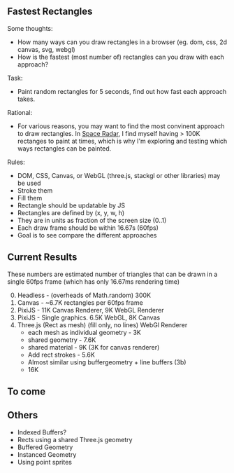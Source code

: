 ## Fastest Rectangles

Some thoughts:
- How many ways can you draw rectangles in a browser (eg. dom, css, 2d canvas, svg, webgl)
- How is the fastest (most number of) rectangles can you draw with each approach?

Task:
- Paint random rectangles for 5 seconds, find out how fast each approach takes.

Rational:
- For various reasons, you may want to find the most convinent approach to draw rectangles. In [Space Radar](github.com/zz85/space-radar), I find myself having > 100K rectanges to paint at times, which is why I'm exploring and testing which ways rectangles can be painted.

Rules:
- DOM, CSS, Canvas, or WebGL (three.js, stackgl or other libraries) may be used
- Stroke them
- Fill them
- Rectangle should be updatable by JS
- Rectangles are defined by (x, y, w, h)
- They are in units as fraction of the screen size (0..1)
- Each draw frame should be within 16.67s (60fps)
- Goal is to see compare the different approaches

## Current Results

These numbers are estimated number of triangles that can be drawn in a single 60fps frame (which has only 16.67ms rendering time)

0. Headless - (overheads of Math.random) 300K
1. Canvas - ~6.7K rectangles per 60fps frame
2. PixiJS - 11K Canvas Renderer, 9K WebGL Renderer
3. PixiJS - Single graphics. 6.5K WebGL, 8K Canvas
4. Three.js (Rect as mesh)
(fill only, no lines)
WebGl Renderer
   - each mesh as individual geometry  - 3K
   - shared geometry - 7.6K
   - shared material - 9K (3K for canvas renderer)
   - Add rect strokes - 5.6K
   - Almost similar using buffergeometry + line buffers (3b)
   - 16K

## To come

## Others
- Indexed Buffers?
- Rects using a shared Three.js geometry
- Buffered Geometry
- Instanced Geometry
- Using point sprites
